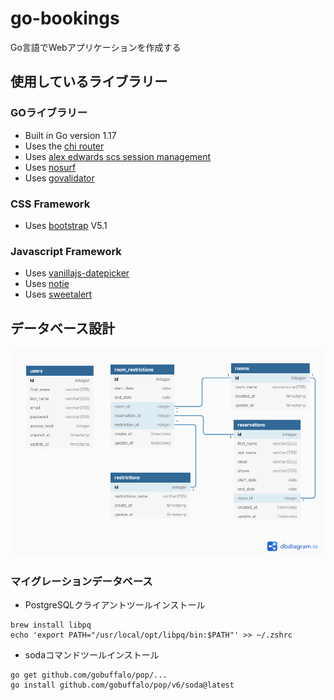 # go-bookings
Go言語でWebアプリケーションを作成する

## 使用しているライブラリー
### GOライブラリー
- Built in Go version 1.17
- Uses the [chi router](github.com/go-chi/chi)
- Uses [alex edwards scs session management](github.com/alexedwards/scs)
- Uses [nosurf](github.com/justinas/nosurf)
- Uses [govalidator](github.com/asaskevich/govalidator)

### CSS Framework
- Uses [bootstrap](https://getbootstrap.com/) V5.1

### Javascript Framework
- Uses [vanillajs-datepicker](https://github.com/mymth/vanillajs-datepicker)
- Uses [notie](https://github.com/jaredreich/notie)
- Uses [sweetalert](https://github.com/sweetalert2/sweetalert2)

## データベース設計
![ER図](doc/ER.png)

### マイグレーションデータベース
- PostgreSQLクライアントツールインストール
```
brew install libpq
echo 'export PATH="/usr/local/opt/libpq/bin:$PATH"' >> ~/.zshrc
```

- sodaコマンドツールインストール
```
go get github.com/gobuffalo/pop/...
go install github.com/gobuffalo/pop/v6/soda@latest
```